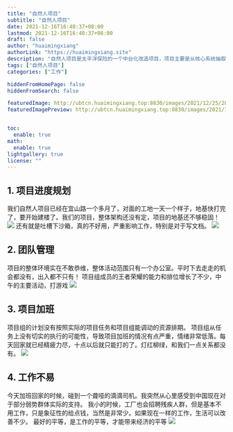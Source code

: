 ```yaml
---
title: "自然人项目"
subtitle: "自然人项目"
date: 2021-12-16T16:40:37+08:00
lastmod: 2021-12-16T16:40:37+08:00
draft: false
author: "huaimingxiang"
authorLink: "https://huaimingxiang.site"
description: "自然人项目是太平洋保险的一个中台化改造项目，项目主要是从核心系统抽取客户信息进行模块化改造"
tags: ["自然人项目"]
categories: ["工作"]

hiddenFromHomePage: false
hiddenFromSearch: false

featuredImage: http://ubtcn.huaimingxiang.top:8830/images/2021/12/25/20211225124001.png
featuredImagePreview: http://ubtcn.huaimingxiang.top:8830/images/2021/12/25/20211225124001.png


toc:
  enable: true
math:
  enable: true
lightgallery: true
license: ""
---
```


## 1. 项目进度规划
我们自然人项目已经在宜山路一个多月了，对面的工地一天一个样子，地基快打完了，要开始建楼了。我们的项目，整体架构还没有定，项目的地基还不够稳固！
![](http://ubtcn.huaimingxiang.top:8830/images/2021/12/25/20211225124001.png)
还有就是吐槽下沙箱，真的不好用，严重影响工作，特别是对于写文档。
![](http://ubtcn.huaimingxiang.top:8830/images/2021/12/25/20211225124243.png)


## 2. 团队管理
项目的整体环境实在不敢恭维，整体活动范围只有一个办公室。平时下去走走的机会都没有，出入都不只有！
项目组成员的王者荣耀的能力和排位增长了不少，中午的主要活动，打游戏
![](http://ubtcn.huaimingxiang.top:8830/images/2021/12/25/20211225124337.png)


## 3. 项目加班
项目组的计划没有按照实际的项目任务和项目组能调动的资源排期。
项目组从任务上没有切实的执行的可能性，导致项目加班的情况有点严重，情绪非常低落。每天回家就已经精疲力尽，十点以后就只能打的了。灯红柳绿，和我们一点关系都没有。
![](http://ubtcn.huaimingxiang.top:8830/images/2021/12/25/20211225124422.png)

## 4. 工作不易
今天加班回家的时候，碰到一个聋哑的滴滴司机。我突然从心里感受到中国现在对于部分弱势群体实际的支持。
我小的时候，工厂也会招聘残疾人群，但是基本不用工作，只是象征性的给点钱，当然是非常少。如果现在一样的工作，生活可以改善不少。
最好的平等，是工作的平等，才能带来经济的平等
![](http://ubtcn.huaimingxiang.top:8830/images/2021/12/25/20211225124527.png)

